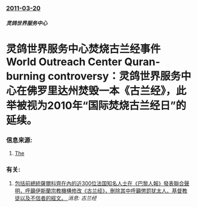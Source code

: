 ### [2011-03-20](/news/2011/03/20/index.md)

##### 灵鸽世界服务中心
# 灵鸽世界服务中心焚烧古兰经事件 World Outreach Center Quran-burning controversy：灵鸽世界服务中心在佛罗里达州焚毁一本《古兰经》，此举被视为2010年“国际焚烧古兰经日”的延续。 




### 信息来源:

1. [The](http://topics.nytimes.com/top/reference/timestopics/people/j/terry_jones_pastor/index.html)

### 有关:

1. [包括前總統薩爾科齊在內的近300位法国知名人士在《巴黎人報》發表聯合聲明，呼籲伊斯蘭宗教機構修改《古兰经》，刪除其中呼籲懲罰犹太人、基督教徒以及不信者的經文。 ](/zh/news/2018/04/22/包括前總統薩爾科齊在內的近300位法国知名人士在-巴黎人報-發表聯合聲明-呼籲伊斯蘭宗教機構修改-古兰经-刪除其中呼籲.md) _消息: 古兰经_
